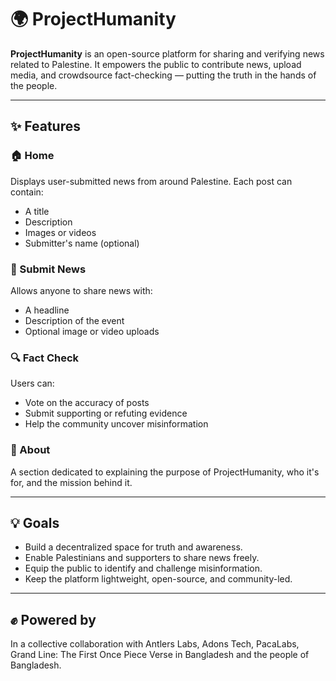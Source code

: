 # 🌍 ProjectHumanity

**ProjectHumanity** is an open-source platform for sharing and verifying news related to Palestine. It empowers the public to contribute news, upload media, and crowdsource fact-checking — putting the truth in the hands of the people.

---

## ✨ Features

### 🏠 Home
Displays user-submitted news from around Palestine. Each post can contain:
- A title
- Description
- Images or videos
- Submitter's name (optional)

### 📝 Submit News
Allows anyone to share news with:
- A headline
- Description of the event
- Optional image or video uploads

### 🔍 Fact Check
Users can:
- Vote on the accuracy of posts
- Submit supporting or refuting evidence
- Help the community uncover misinformation

### 📄 About
A section dedicated to explaining the purpose of ProjectHumanity, who it's for, and the mission behind it.

---

## 💡 Goals

- Build a decentralized space for truth and awareness.
- Enable Palestinians and supporters to share news freely.
- Equip the public to identify and challenge misinformation.
- Keep the platform lightweight, open-source, and community-led.



---

## ✊ Powered by 

In a collective collaboration with Antlers Labs, Adons Tech, PacaLabs, Grand Line: The First Once Piece Verse in Bangladesh and the people of Bangladesh.


